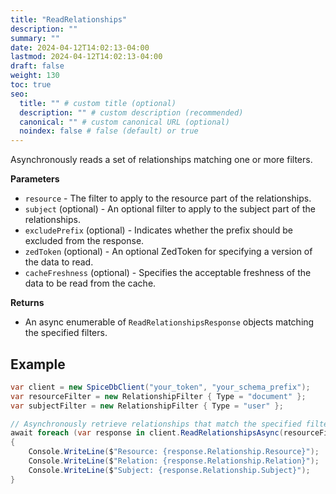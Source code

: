 ```yaml
---
title: "ReadRelationships"
description: ""
summary: ""
date: 2024-04-12T14:02:13-04:00
lastmod: 2024-04-12T14:02:13-04:00
draft: false
weight: 130
toc: true
seo:
  title: "" # custom title (optional)
  description: "" # custom description (recommended)
  canonical: "" # custom canonical URL (optional)
  noindex: false # false (default) or true
---
```

Asynchronously reads a set of relationships matching one or more filters.

**Parameters**

- `resource` - The filter to apply to the resource part of the relationships.
- `subject` (optional) - An optional filter to apply to the subject part of the relationships.
- `excludePrefix` (optional) - Indicates whether the prefix should be excluded from the response.
- `zedToken` (optional) - An optional ZedToken for specifying a version of the data to read.
- `cacheFreshness` (optional) - Specifies the acceptable freshness of the data to be read from the cache.

**Returns**

- An async enumerable of `ReadRelationshipsResponse` objects matching the specified filters.


## Example

```csharp
var client = new SpiceDbClient("your_token", "your_schema_prefix");
var resourceFilter = new RelationshipFilter { Type = "document" };
var subjectFilter = new RelationshipFilter { Type = "user" };

// Asynchronously retrieve relationships that match the specified filters.
await foreach (var response in client.ReadRelationshipsAsync(resourceFilter, subjectFilter))
{
    Console.WriteLine($"Resource: {response.Relationship.Resource}");
    Console.WriteLine($"Relation: {response.Relationship.Relation}");
    Console.WriteLine($"Subject: {response.Relationship.Subject}");
}
```

